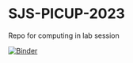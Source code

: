 # SJS-PICUP-2023
Repo for computing in lab session

[![Binder](https://mybinder.org/badge_logo.svg)](https://mybinder.org/v2/gh/sspickle/SJS-PICUP-2023/HEAD)

